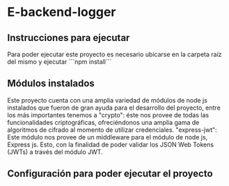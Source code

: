 # E-backend-logger

## Instrucciones para ejecutar
Para poder ejecutar este proyecto es necesario ubicarse en la carpeta raíz del mismo y ejecutar ´´´npm install´´´ 

## Módulos instalados
Este proyecto cuenta con una amplia variedad de módulos de node js instalados que fueron de gran ayuda para el desarrollo del proyecto, entre los más importantes tenemos a "crypto": éste nos provee de todas las funcionalidades criptográficas, ofreciéndonos una amplia gama de algoritmos de cifrado al momento de utilizar credenciales.
"express-jwt": Este módulo nos provee de un middleware para el módulo de node js, Express js. Esto, con la finalidad de poder validar los JSON Web Tokens (JWTs) a través del módulo JWT.

## Configuración para poder ejecutar el proyecto